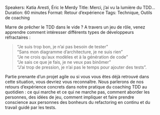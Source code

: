 Speakers: Katia Aresti, Éric le Merdy
Title: Merci, j’ai vu la lumière du TDD...
Duration: 60 minutes
Format: Retour d’expérience
Tags: Technique, Outils de coaching

Marre de prêcher le TDD dans le vide ?
A travers un jeu de rôle, venez apprendre comment intéresser différents types de développeurs réfractaires :

> “Je suis trop bon, je n’ai pas besoin de tester”  
> “Sans mon diagramme d’architecture, je ne suis rien”  
> “Je ne crois qu’aux modèles et à la génération de code”  
> “Je sais ce que je fais, je ne veux pas binômer”  
> “J’ai trop de pression, je n’ai pas le temps pour ajouter des tests”.

Partie prenante d’un projet agile ou si vous vous êtes déjà retrouvé dans cette situation, vous devriez vous reconnaître.
Nous parlerons de nos retours d’expérience concrets dans notre pratique du coaching TDD au quotidien : ce qui marche et ce qui ne marche pas, comment aborder les personnes, des idées de jeu, comment impliquer et faire prendre conscience aux personnes des bonheurs du refactoring en continu et du travail guidé par les tests.
